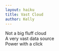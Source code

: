 ```yaml
---
layout: haiku
title: Vast Cloud
author: Kelly
---
```


Not a big fluff cloud<br>
A very vast data source<br>
Power with a click<br>
